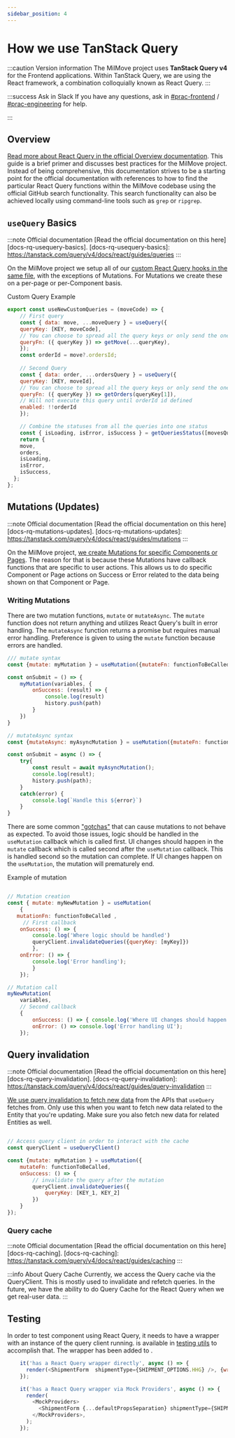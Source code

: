 ```yaml
---
sidebar_position: 4
---
```

# How we use TanStack Query

:::caution Version information
The MilMove project uses **TanStack Query v4** for the Frontend applications. Within TanStack Query, we are using the React framework, a combination colloquially known as React Query.
:::

:::success Ask in Slack
If you have any questions, ask in [#prac-frontend][slack-fe] /
[#prac-engineering][slack-eng] for help.

[slack-fe]: https://ustcdp3.slack.com/archives/CTQQJD3G8
[slack-eng]: https://ustcdp3.slack.com/archives/CP6PTUPQF
:::

## Overview

[Read more about React Query in the official Overview
documentation][docs-rq-overview]. This guide is a brief primer and discusses
best practices for the MilMove project. Instead of being comprehensive, this
documentation strives to be a starting point for the official documentation with
references to how to find the particular React Query functions within the
MilMove codebase using the official GitHub search functionality. This search
functionality can also be achieved locally using command-line tools such as
`grep` or `ripgrep`.

[docs-rq-overview]: https://tanstack.com/query/v4/docs/react/overview

## `useQuery` Basics

:::note Official documentation
[Read the official documentation on this here][docs-rq-usequery-basics].
[docs-rq-usequery-basics]: https://tanstack.com/query/v4/docs/react/guides/queries
:::

On the MilMove project we setup all of our [custom React Query hooks in the same
file][gh-mymove-hooks-queries], with the exceptions of Mutations. For Mutations
we create these on a per-page or per-Component basis.

Custom Query Example

```js
export const useNewCustomQueries = (moveCode) => {
    // First query
    const { data: move, ...moveQuery } = useQuery({ 
    queryKey: [KEY, moveCode],
    // You can choose to spread all the query keys or only send the ones needed for the api call
    queryFn: ({ queryKey }) => getMove(...queryKey),
    });
    const orderId = move?.ordersId;
    
    // Second Query
    const { data: order, ...ordersQuery } = useQuery({ 
    queryKey: [KEY, moveId],
    // You can choose to spread all the query keys or only send the ones needed for the api call
    queryFn: ({ queryKey }) => getOrders(queryKey[1]),
    // Will not execute this query until orderId id defined
    enabled: !!orderId
    });

    // Combine the statuses from all the queries into one status
    const { isLoading, isError, isSuccess } = getQueriesStatus([movesQuery, ordersQuery]);
    return {
    move,
    orders,
    isLoading,
    isError,
    isSuccess,
  };
};

```

[gh-mymove-hooks-queries]: https://github.com/transcom/mymove/search?l=JavaScript&q=%22useQuery%28%22

## Mutations (Updates)

:::note Official documentation
[Read the official documentation on this here][docs-rq-mutations-updates].
[docs-rq-mutations-updates]: https://tanstack.com/query/v4/docs/react/guides/mutations
:::

On the MilMove project, [we create Mutations for specific Components or
Pages][gh-mymove-use-mutation]. The reason for that is because these Mutations
have callback functions that are specific to user actions. This allows us to do
specific Component or Page actions on Success or Error related to the data being
shown on that Component or Page.

### Writing Mutations

There are two mutation functions, `mutate` or `mutateAsync`. The `mutate` function does not return anything and utilizes React Query's built in error handling. The `mutateAsync` function returns a promise but requires manual error handling. Preference is given to using the `mutate` function because errors are handled.

```js
/// mutate syntax
const {mutate: myMutation } = useMutation({mutateFn: functionToBeCalled});

const onSubmit = () => {
    myMutation(variables, {
        onSuccess: (result) => {
            console.log(result)
            history.push(path)
        }
    })
}

// mutateAsync syntax
const {mutateAsync: myAsyncMutation } = useMutation({mutateFn: functionToBeCalled});

const onSubmit = async () => {
    try{
        const result = await myAsyncMutation();
        console.log(result);
        history.push(path);
    }   
    catch(error) {
        console.log(`Handle this ${error}`)
    }
}
```

There are some common ["gotchas"](https://tkdodo.eu/blog/mastering-mutations-in-react-query#some-callbacks-might-not-fire) that can cause mutations to not behave as expected. To avoid those issues, logic should be handled in the `useMutation` callback which is called first. UI changes should happen in the `mutate` callback which is called second after the `useMutation` callback. This is handled second so the mutation can complete. If UI changes happen on the `useMutation`, the mutation will prematurely end.

Example of mutation
```js

// Mutation creation
const { mutate: myNewMutation } = useMutation(
    {
   mutationFn: functionToBeCalled ,
     // First callback
    onSuccess: () => { 
        console.log('Where logic should be handled') 
        queryClient.invalidateQueries({queryKey: [myKey]})
        },
    onError: () => {
        console.log('Error handling');
        }
    });

// Mutation call
myNewMutation(
    variables,
    // Second callback
    {
        onSuccess: () => { console.log('Where UI changes should happen') },
        onError: () => console.log('Error handling UI');
    });

```

[gh-mymove-use-mutation]: https://github.com/transcom/mymove/search?l=JavaScript&q=%22useMutation%28%22

## Query invalidation

:::note Official documentation
[Read the official documentation on this here][docs-rq-query-invalidation].
[docs-rq-query-invalidation]: https://tanstack.com/query/v4/docs/react/guides/query-invalidation
:::

[We use query invalidation to fetch new data][gh-mymove-invalidate-queries] from
the APIs that `useQuery` fetches from.  Only use this when you want to fetch new
data related to the Entity that you're updating. Make sure you also fetch new
data for related Entities as well.

```js

// Access query client in order to interact with the cache
const queryClient = useQueryClient()

const {mutate: myMutation } = useMutation({
    mutateFn: functionToBeCalled,
    onSuccess: () => {
        // invalidate the query after the mutation
        queryClient.invalidateQueries({
            queryKey: [KEY_1, KEY_2]
        })
    }
});

```

[gh-mymove-invalidate-queries]: https://github.com/transcom/mymove/search?l=JavaScript&q=%22invalidateQueries%28%22&type=

### Query cache

:::note Official documentation
[Read the official documentation on this here][docs-rq-caching].
[docs-rq-caching]: https://tanstack.com/query/v4/docs/react/guides/caching
:::

:::info About Query Cache
Currently, we access the Query cache via the QueryClient. This is mostly used to invalidate and refetch queries. In the future, we have the ability to do Query Cache for the React Query when
we get real-user data.
:::
## Testing

In order to test component using React Query, it needs to have a wrapper with an instance of the query client running. <ReactQueryWrapper/> is available in [testing utils](https://github.com/transcom/mymove/blob/main/src/testUtils.jsx) to accomplish that. The wrapper has been added to <MockProviders/>.

```js
    it('has a React Query wrapper directly', async () => {
      render(<ShipmentForm  shipmentType={SHIPMENT_OPTIONS.HHG} />, {wrapper: ReactQueryWrapper});
    });

    it('has a React Query wrapper via Mock Providers', async () => {
      render(
        <MockProviders>
          <ShipmentForm {...defaultPropsSeparation} shipmentType={SHIPMENT_OPTIONS.HHG} />
        </MockProviders>,
      );
    });

```



